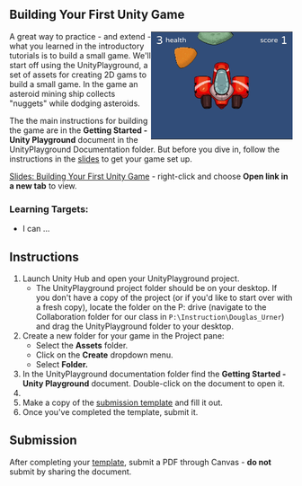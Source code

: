 ---
---

[//]: # ( <p><iframe src="https://douglasurner.github.io/COURSE_SHORT_NAME/units/UNIT_#/assignments/#-ASSIGNMENT_SHORT_NAME/" width="100%" height="666px"></iframe></p> )

## Building Your First Unity Game

[slides]: <https://gitpitch.com/DouglasUrner/GDP1?p=units/4/assignments/2-first-unity-game>
[template]: <https://docs.google.com/document/d/1Xoz-bjT4HfPt41hUefazcZuPo5vb6eDJupQLSq4mAP8/edit?usp=sharing>

<img src="assets/game-in-play.png" width="50%" align="right">

A great way to practice - and extend - what you learned in the introductory tutorials is to build a small game. 
We'll start off using the UnityPlayground, a set of assets for creating 2D gams to build a small game. In the game an asteroid mining ship collects "nuggets" while dodging asteroids.

The the main instructions for building the game are in the **Getting Started - Unity Playground** document in the UnityPlayground Documentation folder. But before you dive in, follow the instructions in the [slides][] to get your game set up.

[Slides: Building Your First Unity Game][slides] - right-click and choose **Open link in a new tab** to view.

### Learning Targets:

* I can ...

## Instructions

1. Launch Unity Hub and open your UnityPlayground project.
   - The UnityPlayground project folder should be on your desktop. If you don't have a copy of the project (or if you'd like to start over with a fresh copy), locate the folder on the P: drive (navigate to the Collaboration folder for our class in ```P:\Instruction\Douglas_Urner```) and drag the UnityPlayground folder to your desktop.
1. Create a new folder for your game in the Project pane:
   - Select the **Assets** folder.
   - Click on the **Create** dropdown menu.
   - Select **Folder.**
1. In the UnityPlayground documentation folder find the **Getting Started - Unity Playground** document. Double-click on the document to open it.
1. 
1. Make a copy of the [submission template][template] and fill it out.
1. Once you've completed the template, submit it.

## Submission

After completing your [template][], submit a PDF through Canvas - **do not** submit by sharing the document.
